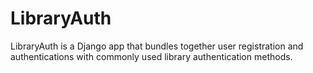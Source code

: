 # LibraryAuth

LibraryAuth is a Django app that bundles together user registration and authentications with commonly used library authentication methods.



